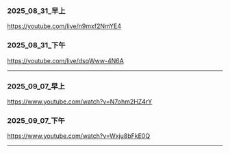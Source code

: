 ### 2025_08_31_早上
https://youtube.com/live/n9mxf2NmYE4

### 2025_08_31_下午

https://youtube.com/live/dsqWww-4N6A

---

### 2025_09_07_早上
https://www.youtube.com/watch?v=N7ohm2HZ4rY

### 2025_09_07_下午

https://www.youtube.com/watch?v=Wxju8bFkE0Q

---

